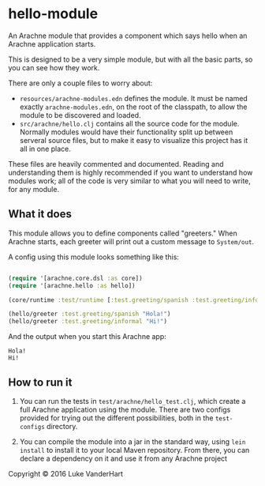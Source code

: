 # hello-module

An Arachne module that provides a component which says hello when an Arachne
application starts.

This is designed to be a very simple module, but with all the basic parts, so
you can see how they work.

There are only a couple files to worry about:

- `resources/arachne-modules.edn` defines the module. It must be named exactly
`arachne-modules.edn`, on the root of the classpath, to allow the module to be
discovered and loaded.
- `src/arachne/hello.clj` contains all the source code for the module. Normally
modules would have their functionality split up between serveral source files,
but to make it easy to visualize this project has it all in one place.

These files are heavily commented and documented. Reading and understanding
them is highly recommended if you want to understand how modules work; all of
the code is very similar to what you will need to write, for any module.

## What it does

This module allows you to define components called "greeters." When Arachne
starts, each greeter will print out a custom message to `System/out`.

A config using this module looks something like this:

```clojure

(require '[arachne.core.dsl :as core])
(require '[arachne.hello :as hello])

(core/runtime :test/runtime [:test.greeting/spanish :test.greeting/informal])

(hello/greeter :test.greeting/spanish "Hola!")
(hello/greeter :test.greeting/informal "Hi!")
```

And the output when you start this Arachne app:
```
Hola!
Hi!
```

## How to run it

1. You can run the tests in `test/arachne/hello_test.clj`, which create a full
Arachne application using the module. There are two configs provided for trying
out the different possibilities, both in the `test-configs` directory.

2. You can compile the module into a jar in the standard way, using `lein
install` to install it to your local Maven repository. From there, you can
declare a dependency on it and use it from any Arachne project

Copyright © 2016 Luke VanderHart
